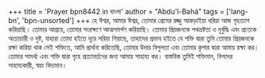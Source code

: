 +++
title = 'Prayer bpn8442 in বাংলা'
author = "Abdu'l-Bahá"
tags = ['lang-bn', 'bpn-unsorted']
+++
হে ঈশ্বর, আমার ঈশ্বর, তোমার প্রেমের রজ্জু আকড়াইয়া ধরিয়া আজ গৃহত্যাগ করিয়াছি। তোমার আশ্রয়ে, তোমার সংরক্ষণে আত্মসমর্পণ করিয়াছি। তোমার  প্রিয়জনকে পথভ্রষ্টতা ও দুর্বুদ্ধি এবং প্রত্যেক অত্যাচারী ও দুষ্ট, যাহারা তোমা হইতে দূরে সরিয়া গিয়াছে, তাহাদের প্রভাব হইতে যে শক্তি দ্বারা তুমি তোমার প্রিয়জনকে রক্ষা করিয়া থাক সেই শক্তিতে, আমি প্রার্থনা করিতেছি, তোমার উদার বিপুলতা এবং তোমার কৃপার দ্বারা আমায় রক্ষা কর। তোমার সামর্থ্য এবং শক্তি দ্বারা গৃহে প্রত্যাবর্তনের জন্য আমায় সাহায্য কর। বাস্তবিক তুমিই শক্তিমান, বিপদের সাহায্যকারী, স্বয়ং বিদ্যমান।
